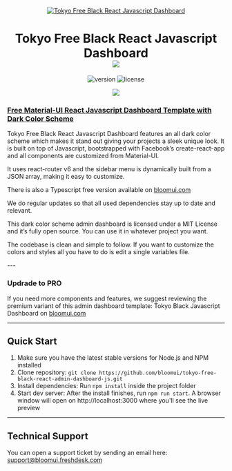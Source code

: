 <p align="center">
    <a href="https://bloomui.com" title="BloomUI.com">
        <img src="https://bloomui.s3.us-east-2.amazonaws.com/tokyo-logo.png" alt="Tokyo Free Black React Javascript Dashboard">
    </a>
</p>
<h1 align="center">
    <b>Tokyo Free Black React Javascript Dashboard</b>
    <br>
    <a href="https://twitter.com/intent/tweet?url=https://bloomui.com&text=I like this React admin dashboard">
        <img src="https://img.shields.io/twitter/url/http/shields.io.svg?style=social" />
    </a>
</h1>
<div align="center">

![version](https://img.shields.io/badge/version-2.0.0-blue.svg)
![license](https://img.shields.io/badge/license-MIT-blue.svg)

<a href="https://bloomui.com/product/tokyo-free-black-react-javascript-material-ui-admin-dashboard/"><img src="https://bloomui.s3.us-east-2.amazonaws.com/tokyo-free-black-react-javascript-material-ui-admin-dashboard.jpg" /></a>
</div>

<a href="https://bloomui.com/product/tokyo-free-black-react-javascript-material-ui-admin-dashboard/"><h3>Free Material-UI React Javascript Dashboard Template with Dark Color Scheme

</h3></a>
<p>
Tokyo Free Black React Javascript Dashboard features an all dark color scheme which makes it stand out giving your projects a sleek unique look. It is built on top of Javascript, bootstrapped with Facebook’s create-react-app and all components are customized from Material-UI.</p>
<p>
It uses react-router v6 and the sidebar menu is dynamically built from a JSON array, making it easy to customize.
</p>
<p>
There is also a Typescript free version available on <a href="https://bloomui.com">bloomui.com</a>
</p>
<p>
We do regular updates so that all used dependencies stay up to date and relevant.
</p>
<p>
This dark color scheme admin dashboard is licensed under a MIT License and it’s fully open source. You can use it in whatever project you want.
</p>
<p>
The codebase is clean and simple to follow. If you want to customize the colors and styles all you have to do is edit a single variables file.
</p>
---
<h3>Updrade to PRO</h3>

<p>If you need more components and features, we suggest reviewing the premium variant of this admin dashboard template: Tokyo Black Javascript Dashboard on <a href="https://bloomui.com">bloomui.com</a></p>

---

<h2>
    Quick Start
</h2>
<ol>
    <li>Make sure you have the latest stable versions for Node.js and NPM installed</li>
    <li>Clone repository: <code>git clone https://github.com/bloomui/tokyo-free-black-react-admin-dashboard-js.git</code></li>
    <li>Install dependencies: Run <code>npm install</code> inside the project folder</li>
    <li>Start dev server: After the install finishes, run <code>npm run start</code>. A browser window will open on http://localhost:3000 where you'll see the live preview</li>
</ol>

---

<h2>
    Technical Support
</h2>
<p>
    You can open a support ticket by sending an email here: <a href="mailto:support@bloomui.freshdesk.com" title="Open Support Ticket">
        support@bloomui.freshdesk.com
    </a>
</p>